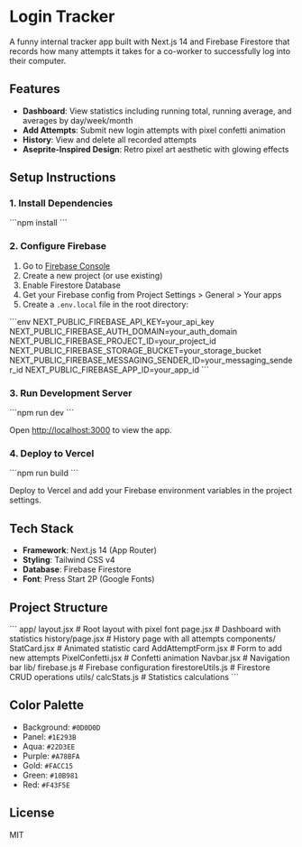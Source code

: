 # Login Tracker

A funny internal tracker app built with Next.js 14 and Firebase Firestore that records how many attempts it takes for a co-worker to successfully log into their computer.

## Features

- **Dashboard**: View statistics including running total, running average, and averages by day/week/month
- **Add Attempts**: Submit new login attempts with pixel confetti animation
- **History**: View and delete all recorded attempts
- **Aseprite-Inspired Design**: Retro pixel art aesthetic with glowing effects

## Setup Instructions

### 1. Install Dependencies

\`\`\`npm install
\`\`\`

### 2. Configure Firebase

1. Go to [Firebase Console](https://console.firebase.google.com/)
2. Create a new project (or use existing)
3. Enable Firestore Database
4. Get your Firebase config from Project Settings > General > Your apps
5. Create a `.env.local` file in the root directory:

\`\`\`env
NEXT_PUBLIC_FIREBASE_API_KEY=your_api_key
NEXT_PUBLIC_FIREBASE_AUTH_DOMAIN=your_auth_domain
NEXT_PUBLIC_FIREBASE_PROJECT_ID=your_project_id
NEXT_PUBLIC_FIREBASE_STORAGE_BUCKET=your_storage_bucket
NEXT_PUBLIC_FIREBASE_MESSAGING_SENDER_ID=your_messaging_sender_id
NEXT_PUBLIC_FIREBASE_APP_ID=your_app_id
\`\`\`

### 3. Run Development Server

\`\`\`npm run dev
\`\`\`

Open [http://localhost:3000](http://localhost:3000) to view the app.

### 4. Deploy to Vercel

\`\`\`npm run build
\`\`\`

Deploy to Vercel and add your Firebase environment variables in the project settings.

## Tech Stack

- **Framework**: Next.js 14 (App Router)
- **Styling**: Tailwind CSS v4
- **Database**: Firebase Firestore
- **Font**: Press Start 2P (Google Fonts)

## Project Structure

\`\`\`
app/
  layout.jsx          # Root layout with pixel font
  page.jsx            # Dashboard with statistics
  history/page.jsx    # History page with all attempts
components/
  StatCard.jsx        # Animated statistic card
  AddAttemptForm.jsx  # Form to add new attempts
  PixelConfetti.jsx   # Confetti animation
  Navbar.jsx          # Navigation bar
lib/
  firebase.js         # Firebase configuration
  firestoreUtils.js   # Firestore CRUD operations
utils/
  calcStats.js        # Statistics calculations
\`\`\`

## Color Palette

- Background: `#0D0D0D`
- Panel: `#1E293B`
- Aqua: `#22D3EE`
- Purple: `#A78BFA`
- Gold: `#FACC15`
- Green: `#10B981`
- Red: `#F43F5E`

## License

MIT
